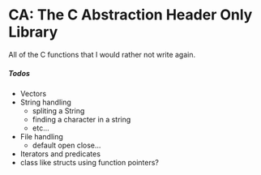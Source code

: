 # CA: The C Abstraction Header Only Library

All of the C functions that I would rather not write again.

##### Todos

- Vectors
- String handling
  - spliting a String
  - finding a character in a string
  - etc...
- File handling
  - default open close...
- Iterators and predicates
- class like structs using function pointers?
